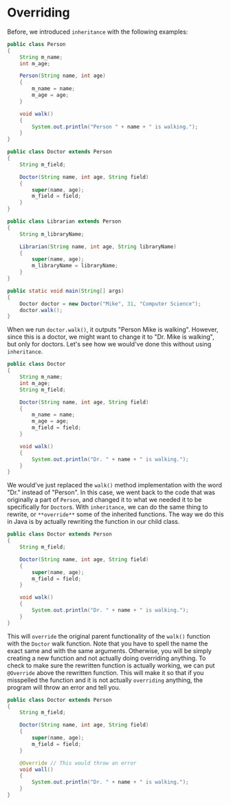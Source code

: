 # Overriding

Before, we introduced `inheritance` with the following examples:

```java
public class Person
{
    String m_name;
    int m_age;

    Person(String name, int age)
    {
        m_name = name;
        m_age = age;
    }

    void walk()
    {
        System.out.println("Person " + name + " is walking.");
    }
}
```

```java
public class Doctor extends Person
{
    String m_field;

    Doctor(String name, int age, String field)
    {
        super(name, age);
        m_field = field;
    }
}
```

```java
public class Librarian extends Person
{
    String m_libraryName;

    Librarian(String name, int age, String libraryName)
    {
        super(name, age);
        m_libraryName = libraryName;
    }
}
```

```java
public static void main(String[] args)
{
    Doctor doctor = new Doctor("Mike", 31, "Computer Science");
    doctor.walk();
}
```

When we run `doctor.walk()`, it outputs "Person Mike is walking". However, since this is a doctor, we might want to change it to "Dr. Mike is walking", but only for doctors. Let's see how we would've done this without using `inheritance`.

```java
public class Doctor
{
    String m_name;
    int m_age;
    String m_field;

    Doctor(String name, int age, String field)
    {
        m_name = name;
        m_age = age;
        m_field = field;
    }

    void walk()
    {
        System.out.println("Dr. " + name + " is walking.");
    }
}
```

We would've just replaced the `walk()` method implementation with the word "Dr." instead of "Person". In this case, we went back to the code that was originally a part of `Person`, and changed it to what we needed it to be specifically for `Doctor`s. With `inheritance`, we can do the same thing to rewrite, or `**override**` some of the inherited functions. The way we do this in Java is by actually rewriting the function in our child class.

```java
public class Doctor extends Person
{
    String m_field;

    Doctor(String name, int age, String field)
    {
        super(name, age);
        m_field = field;
    }

    void walk()
    {
        System.out.println("Dr. " + name + " is walking.");
    }
}
```

This will `override` the original parent functionality of the `walk()` function with the `Doctor` walk function. Note that you have to spell the name the exact same and with the same arguments. Otherwise, you will be simply creating a new function and not actually doing overriding anything. To check to make sure the rewritten function is actually working, we can put `@Override` above the rewritten function. This will make it so that if you misspelled the function and it is not actually `overriding` anything, the program will throw an error and tell you.

```java
public class Doctor extends Person
{
    String m_field;

    Doctor(String name, int age, String field)
    {
        super(name, age);
        m_field = field;
    }

    @Override // This would throw an error
    void wall()
    {
        System.out.println("Dr. " + name + " is walking.");
    }
}
```
